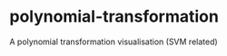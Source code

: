 polynomial-transformation
=========================

A polynomial transformation visualisation (SVM related)
